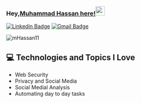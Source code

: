 
### Hey,[Muhammad Hassan here!](https://www.facebook.com/cinnaMan96/)<img src="https://media.giphy.com/media/hvRJCLFzcasrR4ia7z/giphy.gif" width="25px">


[![Linkedin Badge](https://img.shields.io/badge/-MuhammadHassan-blue?style=flat-square&logo=Linkedin&logoColor=white&link=https://www.linkedin.com/in/mhassan11)](https://www.linkedin.com/in/mhassan11) [![Gmail Badge](https://img.shields.io/badge/-Hassan-c14438?style=flat-square&logo=Gmail&logoColor=white&link=mailto:mhassan.3939@gmail.com)](mailto:mhassan.3939@gmail.com) 
<p align="left"> <img src="https://komarev.com/ghpvc/?username=mHassan11" alt="mHassan11" /> </p>

## :computer: Technologies and Topics I Love
* Web Security
* Privacy and Social Media
* Social Medial Analysis
* Automating day to day tasks

<!--
**mHassan11/mHassan11** is a ✨ _special_ ✨ repository because its `README.md` (this file) appears on your GitHub profile.

Here are some ideas to get you started:

- 🔭 I’m currently working on ...
- 🌱 I’m currently learning ...
- 👯 I’m looking to collaborate on ...
- 🤔 I’m looking for help with ...
- 💬 Ask me about ...
- 📫 How to reach me: ...
- 😄 Pronouns: ...
- ⚡ Fun fact: ...
-->
